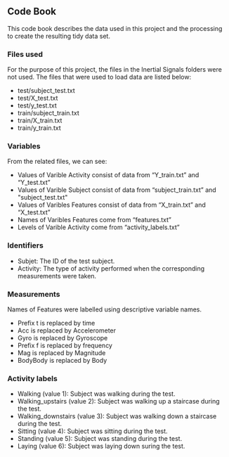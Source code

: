 ## Code Book
This code book describes the data used in this project and the processing to create the resulting tidy data set.

### Files used

For the purpose of this project, the files in the Inertial Signals folders were not used. The files that were used to load data are listed below:

* test/subject_test.txt
* test/X_test.txt
* test/y_test.txt
* train/subject_train.txt
* train/X_train.txt
* train/y_train.txt

### Variables

From the related files, we can see:

* Values of Varible Activity consist of data from “Y_train.txt” and “Y_test.txt”
* Values of Varible Subject consist of data from “subject_train.txt” and "subject_test.txt"
* Values of Varibles Features consist of data from “X_train.txt” and “X_test.txt”
* Names of Varibles Features come from “features.txt”
* Levels of Varible Activity come from “activity_labels.txt”

### Identifiers

* Subjet: The ID of the test subject.
* Activity: The type of activity performed when the corresponding measurements were taken.

### Measurements

Names of Features were labelled using descriptive variable names.

* Prefix t is replaced by time
* Acc is replaced by Accelerometer
* Gyro is replaced by Gyroscope
* Prefix f is replaced by frequency
* Mag is replaced by Magnitude
* BodyBody is replaced by Body

### Activity labels

* Walking (value 1): Subject was walking during the test.
* Walking_upstairs (value 2): Subject was walking up a staircase during the test.
* Walking_downstairs (value 3): Subject was walking down a staircase during the test.
* Sitting (value 4): Subject was sitting during the test.
* Standing (value 5): Subject was standing during the test.
* Laying (value 6): Subject was laying down suring the test.


